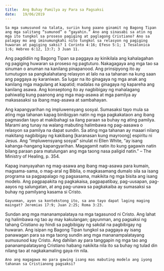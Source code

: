 ```yaml
---
title:  Ang Buhay Pamilya ay Para sa Pagsaksi
date:   19/06/2019
---
```


`Sa mga sumusunod na talata, suriin kung paano ginamit ng Bagong Tipan ang mga salitang “sumunod” o “gayahin.” Ano ang sinasabi sa atin ng mga ito tungkol sa proseso pagiging at paglagong Cristiano? Ano sa palagay mo ang iminumungkahi nito tungkol sa relasyon ng pagiging huwaran at pagiging saksi? 1 Corinto 4:16; Efeso 5:1; 1 Tesalonica 1:6; Hebreo 6:12, 13:7; 3 Juan 11.`

Ang pagdidiin ng Bagong Tipan sa paggaya ay kinikilala ang kahalagahan ng pagiging huwaran sa proseso ng pagtuturo. Nakagagaya ang mga tao sa sinuman o anuman na kanilang pinapanood. Ang prinsipyong ito ay tumutugon sa pangkalahatang relasyon at lalo na sa tahanan na kung saan ang paggaya ay karaniwan. Sa lugar na ito ginagaya ng mga anak ang kanilang mga magulang at kapatid; madalas na ginagaya ng kapareha ang kanilang asawa. Ang konseptong ito ay nagbibigay ng mahalagang pahiwatig kung paanong ang mga mag-asawa at mga pamilya ay makasasaksi sa ibang mag-asawa at sambahayan.

Ang kapangyarihan ng impluwensyang sosyal. Sumasaksi tayo mula sa ating mga tahanan kapag binibigyan natin ng mga pagkakataon ang ibang pagmasdan tayo at makibahagi sa ilang paraan sa buhay ng ating pamilya. Marami ang tunay na walang mabuting halimbawa ng pag-aasawa o relasyon sa pamilya na dapat sundin. Sa ating mga tahanan ay maaari nilang makitang nagbibigay ng kakibang [karanasan kung mayroong] espiritu ni Jesus. Ang “impluwensyang sosyal” sinulat ni Ellen White, “ay isang kahanga-hangang kapangyarihan. Magagamit natin ito kung gagawin natin bilang paraan para matulungan ang mga taong nasa paligid natin.” – The Ministry of Healing, p. 354.

Kapag inanyayahan ng mag-asawa ang ibang mag-asawa para kumain, magsama-sama, o mag-aral ng Biblia, o magkasamang dumalo sila sa isang programa sa pagpapalago ng pagsasama, makikita ng mga bisita ang isang modelo. Ang pagpapakita ng pagkakaisa, pagpapatibay, pag-uusapan, pag-aayos ng salungatan, at ang pag-unawa sa pagkakaiba ay sumasaksi sa buhay ng pamilyang kasama si Cristo.

`Gayunman, ayon sa kontekstong ito, sa ano tayo dapat laging maging maingat? Jeremias 17:9; Juan 2:25; Roma 3:23.`

Sundan ang mga mananampalataya na mga tagasunod ni Cristo. Ang lahat ng halimbawa ng tao ay may kakulangan; gayunman, ang pagsaksi ng tahang Cristiano ay hindi sa pagbibigay ng sakdal na pagbibigay ng huwaran. Ang isipan ng Bagong Tipan tungkol sa paggaya ay isang panawagan para sa mga taong sundin ang mga mananampalatayang sumusunod kay Cristo. Ang dahilan ay para tanggapin ng mga tao ang pananampalatayang Cristiano habang nakikita nila ito sa buhay ng tulad din nilang tao at nagkakamaling gaya rin nila.

`Ano ang magagawa mo para gawing isang mas mabuting modelo ang iyong tahanan sa Cristianong pagsaksi?`